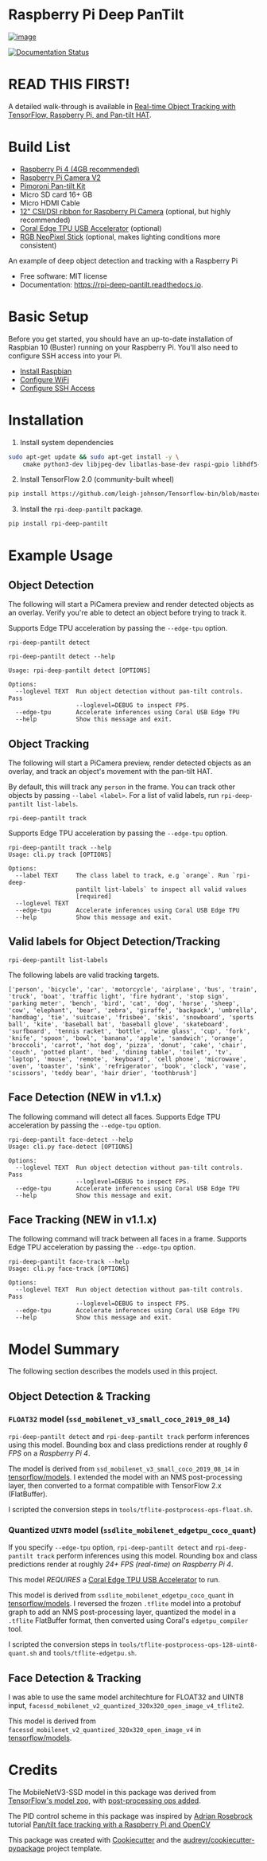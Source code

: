 # Raspberry Pi Deep PanTilt

[![image](https://img.shields.io/pypi/v/rpi_deep_pantilt.svg)](https://pypi.python.org/pypi/rpi-deep-pantilt)

<!-- [![image](https://img.shields.io/travis/leigh-johnson/rpi_deep_pantilt.svg)](https://travis-ci.org/leigh-johnson/rpi_deep_pantilt) -->

[![Documentation
Status](https://readthedocs.org/projects/rpi-deep-pantilt/badge/?version=latest)](https://rpi-deep-pantilt.readthedocs.io/en/latest/?badge=latest)

# READ THIS FIRST!

A detailed walk-through is available in [Real-time Object Tracking with TensorFlow, Raspberry Pi, and Pan-tilt HAT](https://medium.com/@grepLeigh/real-time-object-tracking-with-tensorflow-raspberry-pi-and-pan-tilt-hat-2aeaef47e134).

# Build List

  - [Raspberry Pi 4 (4GB recommended)](https://www.raspberrypi.org/products/raspberry-pi-4-model-b/)
  - [Raspberry Pi Camera V2](https://www.raspberrypi.org/products/camera-module-v2/)
  - [Pimoroni Pan-tilt Kit](https://shop.pimoroni.com/products/pan-tilt-hat?variant=22408353287)
  - Micro SD card 16+ GB
  - Micro HDMI Cable
  - [12" CSI/DSI ribbon for Raspberry Pi Camera](https://www.adafruit.com/product/1648) (optional, but highly recommended)
  - [Coral Edge TPU USB Accelerator](https://coral.withgoogle.com/products/accelerator) (optional)
  - [RGB NeoPixel Stick](https://www.adafruit.com/product/1426) (optional, makes lighting conditions more consistent)

An example of deep object detection and tracking with a Raspberry Pi

  - Free software: MIT license
  - Documentation: <https://rpi-deep-pantilt.readthedocs.io>.

# Basic Setup

Before you get started, you should have an up-to-date installation of Raspbian 10 (Buster) running on your Raspberry Pi. You'll also need to configure SSH access into your Pi. 

* [Install Raspbian](https://www.raspberrypi.org/documentation/installation/installing-images/README.md)
* [Configure WiFi](https://www.raspberrypi.org/forums/viewtopic.php?t=191252)
* [Configure SSH Access](https://www.raspberrypi.org/documentation/remote-access/ssh/)

# Installation

1. Install system dependencies

```bash
sudo apt-get update && sudo apt-get install -y \
    cmake python3-dev libjpeg-dev libatlas-base-dev raspi-gpio libhdf5-dev python3-smbus
```

2. Install TensorFlow 2.0 (community-built wheel)

```bash
pip install https://github.com/leigh-johnson/Tensorflow-bin/blob/master/tensorflow-2.0.0-cp37-cp37m-linux_armv7l.whl?raw=true

```

3. Install the `rpi-deep-pantilt` package.

```bash
pip install rpi-deep-pantilt
```

# Example Usage

## Object Detection

The following will start a PiCamera preview and render detected objects as an overlay. Verify you're able to detect an object before trying to track it. 

Supports Edge TPU acceleration by passing the `--edge-tpu` option.

`rpi-deep-pantilt detect`

```
rpi-deep-pantilt detect --help

Usage: rpi-deep-pantilt detect [OPTIONS]

Options:
  --loglevel TEXT  Run object detection without pan-tilt controls. Pass
                   --loglevel=DEBUG to inspect FPS.
  --edge-tpu       Accelerate inferences using Coral USB Edge TPU
  --help           Show this message and exit.
```

## Object Tracking

The following will start a PiCamera preview, render detected objects as an overlay, and track an object's movement with the pan-tilt HAT. 

By default, this will track any `person` in the frame. You can track other objects by passing `--label <label>`. For a list of valid labels, run `rpi-deep-pantilt list-labels`. 

`rpi-deep-pantilt track`

Supports Edge TPU acceleration by passing the `--edge-tpu` option.

```
rpi-deep-pantilt track --help 
Usage: cli.py track [OPTIONS]

Options:
  --label TEXT     The class label to track, e.g `orange`. Run `rpi-deep-
                   pantilt list-labels` to inspect all valid values
                   [required]
  --loglevel TEXT
  --edge-tpu       Accelerate inferences using Coral USB Edge TPU
  --help           Show this message and exit.
```

## Valid labels for Object Detection/Tracking

`rpi-deep-pantilt list-labels`

The following labels are valid tracking targets.

```
['person', 'bicycle', 'car', 'motorcycle', 'airplane', 'bus', 'train', 'truck', 'boat', 'traffic light', 'fire hydrant', 'stop sign', 'parking meter', 'bench', 'bird', 'cat', 'dog', 'horse', 'sheep', 'cow', 'elephant', 'bear', 'zebra', 'giraffe', 'backpack', 'umbrella', 'handbag', 'tie', 'suitcase', 'frisbee', 'skis', 'snowboard', 'sports ball', 'kite', 'baseball bat', 'baseball glove', 'skateboard', 'surfboard', 'tennis racket', 'bottle', 'wine glass', 'cup', 'fork', 'knife', 'spoon', 'bowl', 'banana', 'apple', 'sandwich', 'orange', 'broccoli', 'carrot', 'hot dog', 'pizza', 'donut', 'cake', 'chair', 'couch', 'potted plant', 'bed', 'dining table', 'toilet', 'tv', 'laptop', 'mouse', 'remote', 'keyboard', 'cell phone', 'microwave', 'oven', 'toaster', 'sink', 'refrigerator', 'book', 'clock', 'vase', 'scissors', 'teddy bear', 'hair drier', 'toothbrush']
```

## Face Detection (NEW in v1.1.x)

The following command will detect all faces. Supports Edge TPU acceleration by passing the `--edge-tpu` option.

```
rpi-deep-pantilt face-detect --help
Usage: cli.py face-detect [OPTIONS]

Options:
  --loglevel TEXT  Run object detection without pan-tilt controls. Pass
                   --loglevel=DEBUG to inspect FPS.
  --edge-tpu       Accelerate inferences using Coral USB Edge TPU
  --help           Show this message and exit.
```

## Face Tracking (NEW in v1.1.x)

The following command will track between all faces in a frame. Supports Edge TPU acceleration by passing the `--edge-tpu` option.

```
rpi-deep-pantilt face-track --help
Usage: cli.py face-track [OPTIONS]

Options:
  --loglevel TEXT  Run object detection without pan-tilt controls. Pass
                   --loglevel=DEBUG to inspect FPS.
  --edge-tpu       Accelerate inferences using Coral USB Edge TPU
  --help           Show this message and exit.
```

# Model Summary

The following section describes the models used in this project. 

## Object Detection & Tracking

### `FLOAT32` model (`ssd_mobilenet_v3_small_coco_2019_08_14`)

`rpi-deep-pantilt detect` and `rpi-deep-pantilt track` perform inferences using this model. Bounding box and class predictions render at roughly *6 FPS* on a *Raspberry Pi 4*.  

The model is derived from  `ssd_mobilenet_v3_small_coco_2019_08_14` in [tensorflow/models](https://github.com/tensorflow/models). I extended the model with an NMS post-processing layer, then converted to a format compatible with TensorFlow 2.x (FlatBuffer). 

I scripted the conversion steps in `tools/tflite-postprocess-ops-float.sh`. 


### Quantized `UINT8` model (`ssdlite_mobilenet_edgetpu_coco_quant`)

If you specify `--edge-tpu` option, `rpi-deep-pantilt detect` and `rpi-deep-pantilt track` perform inferences using this model. Rounding box and class predictions render at roughly *24+ FPS (real-time) on Raspberry Pi 4*.

This model *REQUIRES* a [Coral Edge TPU USB Accelerator](https://coral.withgoogle.com/products/accelerator) to run.

This model is derived from  `ssdlite_mobilenet_edgetpu_coco_quant` in [tensorflow/models](https://github.com/tensorflow/models). I reversed the frozen `.tflite` model into a protobuf graph to add an NMS post-processing layer, quantized the model in a `.tflite` FlatBuffer format, then converted using Coral's `edgetpu_compiler` tool. 

I scripted the conversion steps in `tools/tflite-postprocess-ops-128-uint8-quant.sh` and `tools/tflite-edgetpu.sh`. 

## Face Detection & Tracking

I was able to use the same model architechture for FLOAT32 and UINT8 input, `facessd_mobilenet_v2_quantized_320x320_open_image_v4_tflite2`. 

This model is derived from `facessd_mobilenet_v2_quantized_320x320_open_image_v4` in [tensorflow/models](https://github.com/tensorflow/models). 

# Credits

The MobileNetV3-SSD model in this package was derived from [TensorFlow's model zoo](https://github.com/tensorflow/models/blob/master/research/object_detection/g3doc/detection_model_zoo.md), with [post-processing ops added](https://gist.github.com/leigh-johnson/155264e343402c761c03bc0640074d8c).

The PID control scheme in this package was inspired by [Adrian Rosebrock](https://github.com/jrosebr1) tutorial [Pan/tilt face tracking with a Raspberry Pi and OpenCV](https://www.pyimagesearch.com/2019/04/01/pan-tilt-face-tracking-with-a-raspberry-pi-and-opencv/)

This package was created with
[Cookiecutter](https://github.com/audreyr/cookiecutter) and the
[audreyr/cookiecutter-pypackage](https://github.com/audreyr/cookiecutter-pypackage)
project template.
